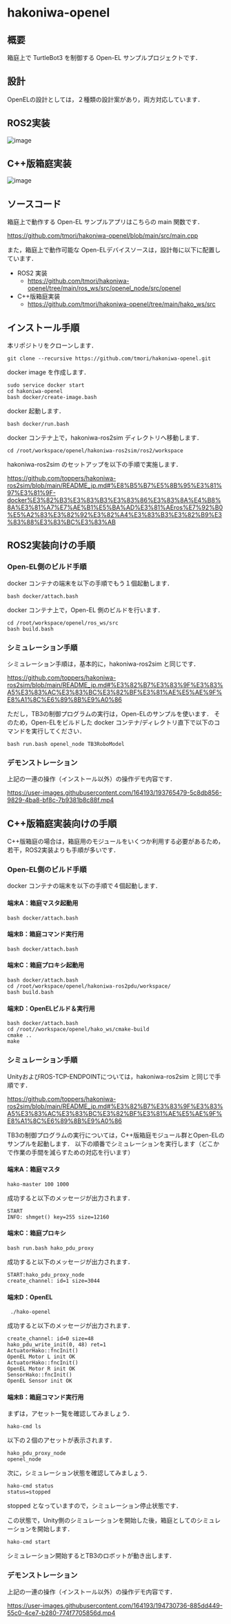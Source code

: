 # hakoniwa-openel

## 概要

箱庭上で TurtleBot3 を制御する Open-EL サンプルプロジェクトです．

## 設計

OpenELの設計としては，２種類の設計案があり，両方対応しています．

## ROS2実装

![image](https://user-images.githubusercontent.com/164193/194730237-aba61334-724c-411a-9f31-456c177d00ed.png)

## C++版箱庭実装

![image](https://user-images.githubusercontent.com/164193/194730245-96aec542-68f1-4d02-803b-138aa88645a2.png)


## ソースコード

箱庭上で動作する Open-EL サンプルアプリはこちらの main 関数です．

https://github.com/tmori/hakoniwa-openel/blob/main/src/main.cpp

また，箱庭上で動作可能な Open-ELデバイスソースは，設計毎に以下に配置しています．

* ROS2 実装
  * https://github.com/tmori/hakoniwa-openel/tree/main/ros_ws/src/openel_node/src/openel
* C++版箱庭実装
  * https://github.com/tmori/hakoniwa-openel/tree/main/hako_ws/src


## インストール手順

本リポジトリをクローンします．

```
git clone --recursive https://github.com/tmori/hakoniwa-openel.git
```

docker image を作成します．

```
sudo service docker start
cd hakoniwa-openel
bash docker/create-image.bash
```

docker 起動します．
```
bash docker/run.bash
```

docker コンテナ上で，hakoniwa-ros2sim ディレクトリへ移動します．
```
cd /root/workspace/openel/hakoniwa-ros2sim/ros2/workspace
```

hakoniwa-ros2sim のセットアップを以下の手順で実施します．

https://github.com/toppers/hakoniwa-ros2sim/blob/main/README_jp.md#%E8%B5%B7%E5%8B%95%E3%81%97%E3%81%9F-docker%E3%82%B3%E3%83%B3%E3%83%86%E3%83%8A%E4%B8%8A%E3%81%A7%E7%AE%B1%E5%BA%AD%E3%81%AEros%E7%92%B0%E5%A2%83%E3%82%92%E3%82%A4%E3%83%B3%E3%82%B9%E3%83%88%E3%83%BC%E3%83%AB

## ROS2実装向けの手順
### Open-EL側のビルド手順

docker コンテナの端末を以下の手順でもう１個起動します．

```
bash docker/attach.bash
```

docker コンテナ上で，Open-EL 側のビルドを行います．

```
cd /root/workspace/openel/ros_ws/src
bash build.bash
```

### シミュレーション手順

シミュレーション手順は，基本的に，hakoniwa-ros2sim と同じです．

https://github.com/toppers/hakoniwa-ros2sim/blob/main/README_jp.md#%E3%82%B7%E3%83%9F%E3%83%A5%E3%83%AC%E3%83%BC%E3%82%BF%E3%81%AE%E5%AE%9F%E8%A1%8C%E6%89%8B%E9%A0%86

ただし，TB3の制御プログラムの実行は，Open-ELのサンプルを使います．
そのため，Open-ELをビルドした docker コンテナ/ディレクトリ直下で以下のコマンドを実行してください．

```
bash run.bash openel_node TB3RoboModel
```

### デモンストレーション

上記の一連の操作（インストール以外）の操作デモ内容です．


https://user-images.githubusercontent.com/164193/193765479-5c8db856-9829-4ba8-bf8c-7b9381b8c88f.mp4

## C++版箱庭実装向けの手順
C++版箱庭の場合は，箱庭用のモジュールをいくつか利用する必要があるため，若干，ROS2実装よりも手順が多いです．

### Open-EL側のビルド手順

docker コンテナの端末を以下の手順で４個起動します．

#### 端末A：箱庭マスタ起動用
```
bash docker/attach.bash
```

#### 端末B：箱庭コマンド実行用
```
bash docker/attach.bash
```

#### 端末C：箱庭プロキシ起動用
```
bash docker/attach.bash
cd /root/workspace/openel/hakoniwa-ros2pdu/workspace/
bash build.bash
```

#### 端末D：OpenELビルド＆実行用
```
bash docker/attach.bash
cd /root//workspace/openel/hako_ws/cmake-build
cmake ..
make
```

### シミュレーション手順

UnityおよびROS-TCP-ENDPOINTについては，hakoniwa-ros2sim と同じで手順です．

https://github.com/toppers/hakoniwa-ros2sim/blob/main/README_jp.md#%E3%82%B7%E3%83%9F%E3%83%A5%E3%83%AC%E3%83%BC%E3%82%BF%E3%81%AE%E5%AE%9F%E8%A1%8C%E6%89%8B%E9%A0%86

TB3の制御プログラムの実行については，C++版箱庭モジュール群とOpen-ELのサンプルを起動します．
以下の順番でシミュレーションを実行します（どこかで作業の手間を減らすための対応を行います）

#### 端末A：箱庭マスタ

```
hako-master 100 1000
```

成功すると以下のメッセージが出力されます．

```
START
INFO: shmget() key=255 size=12160
```

#### 端末C：箱庭プロキシ

```
bash run.bash hako_pdu_proxy
```

成功すると以下のメッセージが出力されます．

```
START:hako_pdu_proxy_node
create_channel: id=1 size=3044
```

#### 端末D：OpenEL

```
 ./hako-openel
```

成功すると以下のメッセージが出力されます．

```
create_channel: id=0 size=48
hako_pdu_write_init(0, 48) ret=1
ActuatorHako::fncInit()
OpenEL Motor L init OK
ActuatorHako::fncInit()
OpenEL Motor R init OK
SensorHako::fncInit()
OpenEL Sensor init OK
```


#### 端末B：箱庭コマンド実行用

まずは，アセット一覧を確認してみましょう．

```
hako-cmd ls
```

以下の２個のアセットが表示されます．

```
hako_pdu_proxy_node
openel_node
```
次に，シミュレーション状態を確認してみましょう．

```
hako-cmd status
status=stopped
```

stopped となっていますので，シミュレーション停止状態です．

この状態で，Unity側のシミュレーションを開始した後，箱庭としてのシミュレーションを開始します．

```
hako-cmd start
```

シミュレーション開始するとTB3のロボットが動き出します．

### デモンストレーション

上記の一連の操作（インストール以外）の操作デモ内容です．

https://user-images.githubusercontent.com/164193/194730736-885dd449-55c0-4ce7-b280-774f7705856d.mp4




